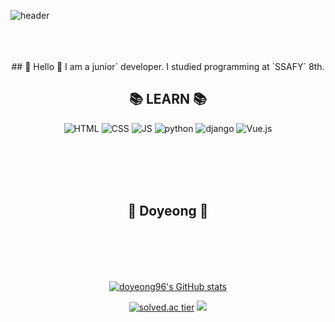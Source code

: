 ![header](https://capsule-render.vercel.app/api?type=Waving&color=auto&height=140&section=header&text=Do_Yeong_Hwang&fontSize=80)
<br/><br/><br/><br/>

<div align=center>
## 👋 Hello 👋
I am a junior` developer.
I studied programming at `SSAFY` 8th.
 
## 📚 LEARN 📚

![HTML](https://img.shields.io/badge/HTML-E34F26?style=flat-square&logo=HTML5&logoColor=white) 
 ![CSS](https://img.shields.io/badge/CSS-1572B6?style=flat-square&logo=CSS3&logoColor=white) 
 ![JS](https://img.shields.io/badge/JavaScript-F7DF1E?style=flat-square&logo=JavaScript&logoColor=white)
 ![python](https://img.shields.io/badge/Python-3776AB?style=flat-square&logo=python&logoColor=white)
 ![django](https://img.shields.io/badge/django-092E20?style=flat-square&logo=django&logoColor=white)
 ![Vue.js](https://img.shields.io/badge/Vue.js-4FC08D?style=flat-square&logo=Vue.js&logoColor=white)
 
<br/><br/><br/><br/>

## 🍑 Doyeong 🍑

<br/><br/><br/><br/>

[![doyeong96's GitHub stats](https://github-readme-stats.vercel.app/api?username=doyeong96)](https://github.com/doyeong96/github-readme-stats) 
 
[![solved.ac tier](http://mazassumnida.wtf/api/generate_badge?boj=hdy96)](https://solved.ac/hdy96)
 <img src="http://mazandi.herokuapp.com/api?handle=hdy96&theme=warm"/>
</div>
